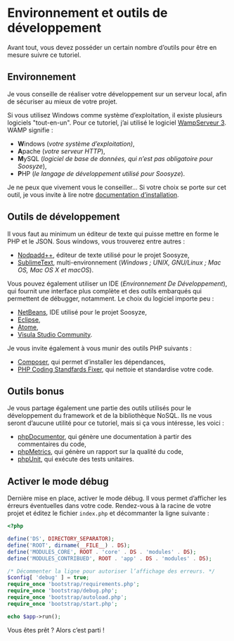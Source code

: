 # Environnement et outils de développement

Avant tout, vous devez posséder un certain nombre d’outils pour être en mesure suivre ce tutoriel.

## Environnement

Je vous conseille de réaliser votre développement sur un serveur local, afin de sécuriser au mieux de votre projet.

Si vous utilisez Windows comme système d’exploitation, il existe plusieurs logiciels "tout-en-un". Pour ce tutoriel, j’ai utilisé le logiciel [WampServeur 3](http://www.wampserver.com/). WAMP signifie :

* **W**indows (*votre système d’exploitation)*,
* **A**pache (*votre serveur HTTP*),
* **M**ySQL (*logiciel de base de données, qui n’est pas obligatoire pour Soosyze*),
* **P**HP (*le langage de développement utilisé pour Soosyze*).

Je ne peux que vivement vous le conseiller...
Si votre choix se porte sur cet outil, je vous invite à lire notre [documentation d’installation](/user/00_héberger.md).

## Outils de développement

Il vous faut au minimum un éditeur de texte qui puisse mettre en forme le PHP et le JSON. Sous windows, vous trouverez entre autres :

* [Nodpadd++](https://notepad-plus-plus.org/), éditeur de texte utilisé pour le projet Soosyze,
* [SublimeText](http://www.sublimetext.com/), multi-environnement (*Windows ; UNIX, GNU/Linux ; Mac OS, Mac OS X et macOS*).

Vous pouvez également utiliser un IDE (*Environnement De Développement*), qui fournit une interface plus complète et des outils embarqués qui permettent de débugger, notamment. Le choix du logiciel importe peu  :

* [NetBeans](https://netbeans.org/), IDE utilisé pour le projet Soosyze,
* [Eclipse](https://www.eclipse.org/),
* [Atome](https://atom.io/),
* [Visula Studio Community](https://visualstudio.microsoft.com/fr/vs/community/).

Je vous invite également à vous munir des outils PHP suivants :

* [Composer](https://getcomposer.org/), qui permet d’installer les dépendances,
* [PHP Coding Standfards Fixer](http://cs.sensiolabs.org/), qui nettoie et standardise votre code.

## Outils bonus

Je vous partage également une partie des outils utilisés pour le développement du framework et de la bibliothèque NoSQL. Ils ne vous seront d’aucune utilité pour ce tutoriel, mais si ça vous intéresse, les voici :

* [phpDocumentor](https://www.phpdoc.org/), qui génère une documentation à partir des commentaires du code,
* [phpMetrics](https://www.phpmetrics.org/), qui génère un rapport sur la qualité du code,
* [phpUnit](https://phpunit.de/), qui exécute des tests unitaires.

## Activer le mode débug

Dernière mise en place, activer le mode débug. Il vous permet d’afficher les érreurs éventuelles dans votre code. Rendez-vous à la racine de votre projet et éditez le fichier `index.php` et décommanter la ligne suivante :

```php
<?php

define('DS', DIRECTORY_SEPARATOR);
define('ROOT', dirname(__FILE__) . DS);
define('MODULES_CORE', ROOT . 'core' . DS . 'modules' . DS);
define('MODULES_CONTRIBUED', ROOT . 'app' . DS . 'modules' . DS);

/* Décommenter la ligne pour autoriser l’affichage des erreurs. */
$config[ 'debug' ] = true;
require_once 'bootstrap/requirements.php';
require_once 'bootstrap/debug.php';
require_once 'bootstrap/autoload.php';
require_once 'bootstrap/start.php';

echo $app->run();
```

Vous êtes prêt ? Alors c’est parti !
